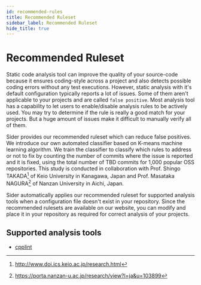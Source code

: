 ```yaml
---
id: recommended-rules
title: Recommended Ruleset
sidebar_label: Recommended Ruleset
hide_title: true
---
```


# Recommended Ruleset

Static code analysis tool can improve the quality of your source-code because it ensures coding-style across a project and also detects possible coding errors without any test executions. However, static analysis with it's default configuration typically reports a lot of issues. Some of them aren't applicable to your projects and are called `false positive`. Most analysis tool has a capability to let users to enable/disable analysis rules to be actively used. You may try to determine if the rule is really a good match for your projects. But a huge amount of issues make it difficult to manually verify all of them.

Sider provides our recommended ruleset which can reduce false positives. We introduce our own automated classifier based on K-means machine learning algorithm. We train the classifier to classify which rules to address or not to fix by counting the number of commits where the issue is reported and it is fixed, using the total number of TBD commits for 1,000 popular OSS repositories. This study is conducted in collaboration with Prof. Shingo TAKADA[^1] of Keio University in Kanagawa, Japan and Prof. Masataka NAGURA[^2] of Nanzan University in Aichi, Japan.

Sider automatically applies our recommended ruleset for supported analysis tools when a configuration file doesn't exist in your repository. Since the recommended rulesets are available on our website, you can modify and place it in your repository as required for correct analysis of your projects.

## Supported analysis tools

- [cpplint](./tools/cplusplus/cpplint.md#recommended-ruleset)

[^1]: http://www.doi.ics.keio.ac.jp/research.html
[^2]: https://porta.nanzan-u.ac.jp/research/view?l=ja&u=103899
